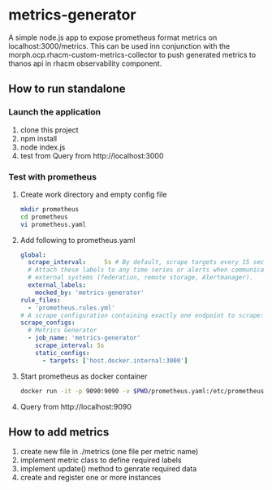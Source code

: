 # metrics-generator
A simple node.js app to expose prometheus format metrics on localhost:3000/metrics.
This can be used inn conjunction with the morph.ocp.rhacm-custom-metrics-collector to push generated metrics to thanos api in rhacm observability component.

## How to run standalone
### Launch the application
1. clone this project
2. npm install
3. node index.js
4. test from Query from http://localhost:3000
### Test with prometheus
1. Create work directory and empty config file
    ```sh
    mkdir prometheus
    cd prometheus
    vi prometheus.yaml
    ```
2. Add following to prometheus.yaml
    ```yaml
    global:
      scrape_interval:     5s # By default, scrape targets every 15 seconds.
      # Attach these labels to any time series or alerts when communicating with
      # external systems (federation, remote storage, Alertmanager).
      external_labels:
        mocked_by: 'metrics-generator'
    rule_files:
      - 'prometheus.rules.yml'
    # A scrape configuration containing exactly one endpoint to scrape:
    scrape_configs:
      # Metrics Generator
      - job_name: 'metrics-generator'
        scrape_interval: 5s
        static_configs:
          - targets: ['host.docker.internal:3000']
    ```
3. Start prometheus as docker container
   ```sh
   docker run -it -p 9090:9090 -v $PWD/prometheus.yaml:/etc/prometheus.yaml prom/prometheus --config.file=/etc/prometheus.yaml --log.level=debug
   ```
4. Query from http://localhost:9090

## How to add metrics
1. create new file in ./metrics (one file per metric name)
2. implement metric class to define required labels
3. implement update() method to genrate required data
4. create and register one or more instances

